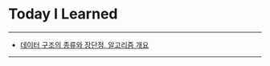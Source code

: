 # Today I Learned

- - -

- [데이터 구조의 종류와 장단점, 알고리즘 개요](https://vincent-geranium.tistory.com/22)

- - -

